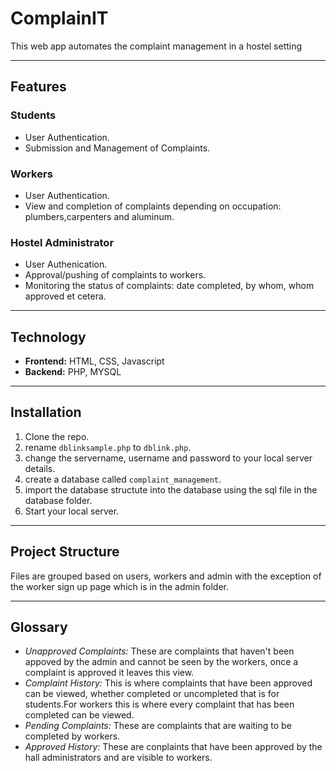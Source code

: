 
# ComplainIT

This web app automates the complaint management in a hostel setting
***

## Features

### Students

- User Authentication.
- Submission and Management of Complaints.

### Workers

- User Authentication.
- View and completion of complaints depending on occupation: plumbers,carpenters and aluminum.

### Hostel Administrator

- User Authenication.
- Approval/pushing of complaints to workers.
- Monitoring the status of complaints: date completed, by whom, whom approved et cetera.
***

## Technology
- **Frontend:** HTML, CSS, Javascript
- **Backend:** PHP, MYSQL
***

## Installation

1. Clone the repo.
2. rename `dblinksample.php` to `dblink.php`.
3. change the servername, username and password to your local server details.
4. create a database called `complaint_management`.
5. import the database structute into the database using the sql file in the database folder.
6. Start your local server.
***
## Project Structure

Files are grouped based on users, workers and admin with the exception of the worker sign up page which is in the admin folder.
***

## Glossary

- *Unapproved Complaints:* These are complaints that haven't been appoved by the admin and cannot be seen by the workers, once a complaint is approved it leaves this view.
- *Complaint History:* This is where complaints that have been approved can be viewed, whether completed or uncompleted that is for students.For workers this is where every complaint that has been completed can be viewed.
- *Pending Complaints:* These are complaints that are waiting to be completed by workers.
- *Approved History:* These are conplaints that have been approved by the hall administrators and are visible to workers.
